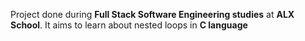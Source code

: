 Project done during **Full Stack Software Engineering studies** at **ALX School**. It aims to learn about nested loops in **C language**
